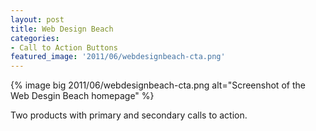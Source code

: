 ```yaml
---
layout: post
title: Web Design Beach
categories:
- Call to Action Buttons
featured_image: '2011/06/webdesignbeach-cta.png'
---
```

{% image big 2011/06/webdesignbeach-cta.png alt="Screenshot of the Web Desgin Beach homepage" %}

Two products with primary and secondary calls to action.